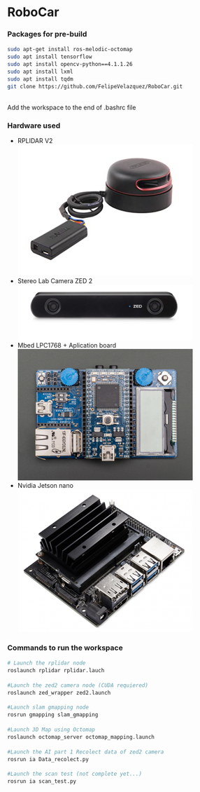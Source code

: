 <h1> RoboCar</h1> 

<h3> Packages for pre-build </h3>

```bash
sudo apt-get install ros-melodic-octomap
sudo apt install tensorflow
sudo apt install opencv-python==4.1.1.26
sudo apt install lxml
sudo apt install tqdm
git clone https://github.com/FelipeVelazquez/RoboCar.git
```

<br> Add the workspace to the end of .bashrc file</br>
<h3>Hardware used</h3>
<ul>
	<li>RPLIDAR V2</li>
	<img src="images/rplidar.jpg" width="400"> 
	<li>Stereo Lab Camera ZED 2</li>
	<img src="images/zed2.jpg" width="400">
	<li>Mbed LPC1768 + Aplication board</li>
	<img src="images/mbed.jpg" width="400">
	<li>Nvidia Jetson nano</li>
	<img src="images/jetson.jpg" width="400">
</ul>
<h3> Commands to run the workspace </h3>

```bash
# Launch the rplidar node
roslaunch rplidar rplidar.lauch

#Launch the zed2 camera node (CUDA requiered)
roslaunch zed_wrapper zed2.launch

#Launch slam gmapping node
rosrun gmapping slam_gmapping

#Launch 3D Map using Octomap
roslaunch octomap_server octomap_mapping.launch

#Launch the AI part 1 Recolect data of zed2 camera
rosrun ia Data_recolect.py

#Launch the scan test (not complete yet...)
rosrun ia scan_test.py
```